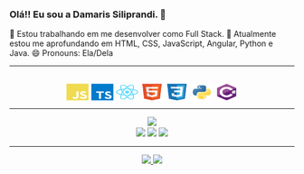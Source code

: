 ### Olá!! Eu sou a Damaris Siliprandi. 👋

 🔭 Estou trabalhando em me desenvolver como Full Stack.
 🌱 Atualmente estou me aprofundando em HTML, CSS, JavaScript, Angular, Python e Java. 
 😄 Pronouns: Ela/Dela


***
 <div align="center" style="display: inline_block"><br>
 
  <img align="center" alt="siliprandi-Js" height="30" width="40" src="https://raw.githubusercontent.com/devicons/devicon/master/icons/javascript/javascript-plain.svg">
  <img align="center" alt="siliprandi-Ts" height="30" width="40" src="https://raw.githubusercontent.com/devicons/devicon/master/icons/typescript/typescript-plain.svg">
  <img align="center" alt="siliprandi-React" height="30" width="40" src="https://raw.githubusercontent.com/devicons/devicon/master/icons/react/react-original.svg">
  <img align="center" alt="siliprandi-HTML" height="30" width="40" src="https://raw.githubusercontent.com/devicons/devicon/master/icons/html5/html5-original.svg">
  <img align="center" alt="siliprandi-CSS" height="30" width="40" src="https://raw.githubusercontent.com/devicons/devicon/master/icons/css3/css3-original.svg">
  <img align="center" alt="siliprandi-Python" height="30" width="40" src="https://raw.githubusercontent.com/devicons/devicon/master/icons/python/python-original.svg">
  <img align="center" alt="siliprandi-Csharp" height="30" width="40" src="https://raw.githubusercontent.com/devicons/devicon/master/icons/csharp/csharp-original.svg">
  </div>

***
   <div align="center">
   <img height="380em" src="https://c.tenor.com/YG_Jz4QQFNIAAAAC/pixel-art-room.gif">
   </div>
   <div align="center">
   <a href="https://https://www.linkedin.com/in/damaris-siliprandi-3aa1411b0/" target="_blank"><img src="https://img.shields.io/badge/-LinkedIn-%230077B5?style=for-the-badge&logo=linkedin&logoColor=white" target="_blank"></a>
   <a href="https://www.instagram.com/silihabreu/" target="_blank"><img src="https://img.shields.io/badge/-Instagram-%23E4405F?style=for-the-badge&logo=instagram&logoColor=white" target="_blank"></a>
   <a href = "mailto:silihabreu@gmail.com"><img src="https://img.shields.io/badge/-Gmail-%23333?style=for-the-badge&logo=gmail&logoColor=white" target="_blank"></a>
   
</div>

***
  
  <div align="center">
  <a href="https://github.com/Siliprandi">
  <img height="180em" src="https://github-readme-stats.vercel.app/api?username=siliprandi&show_icons=true&theme=dracula&include_all_commits=true&count_private=true"/>
  <img height="180em" src="https://github-readme-stats.vercel.app/api/top-langs/?username=siliprandi&layout=compact&langs_count=7&theme=dracula"/>
   
  
  </div>

